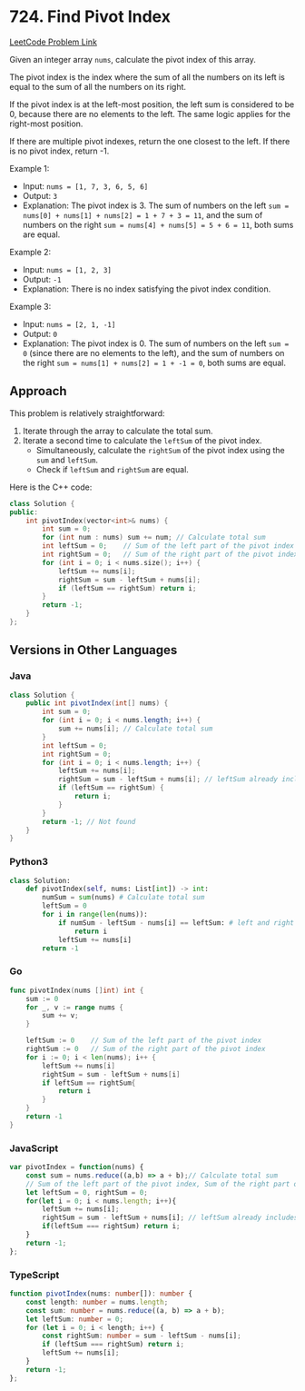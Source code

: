 # 724. Find Pivot Index

[LeetCode Problem Link](https://leetcode.com/problems/find-pivot-index/)

Given an integer array `nums`, calculate the pivot index of this array.

The pivot index is the index where the sum of all the numbers on its left is equal to the sum of all the numbers on its right.

If the pivot index is at the left-most position, the left sum is considered to be 0, because there are no elements to the left. The same logic applies for the right-most position.

If there are multiple pivot indexes, return the one closest to the left. If there is no pivot index, return -1.

Example 1:
* Input: `nums = [1, 7, 3, 6, 5, 6]`
* Output: `3`
* Explanation: The pivot index is 3. The sum of numbers on the left `sum = nums[0] + nums[1] + nums[2] = 1 + 7 + 3 = 11`, and the sum of numbers on the right `sum = nums[4] + nums[5] = 5 + 6 = 11`, both sums are equal.

Example 2:
* Input: `nums = [1, 2, 3]`
* Output: `-1`
* Explanation: There is no index satisfying the pivot index condition.

Example 3:
* Input: `nums = [2, 1, -1]`
* Output: `0`
* Explanation: The pivot index is 0. The sum of numbers on the left `sum = 0` (since there are no elements to the left), and the sum of numbers on the right `sum = nums[1] + nums[2] = 1 + -1 = 0`, both sums are equal.


## Approach

This problem is relatively straightforward:

1. Iterate through the array to calculate the total sum.
2. Iterate a second time to calculate the `leftSum` of the pivot index.
    * Simultaneously, calculate the `rightSum` of the pivot index using the `sum` and `leftSum`.
    * Check if `leftSum` and `rightSum` are equal.

Here is the C++ code:

```cpp
class Solution {
public:
    int pivotIndex(vector<int>& nums) {
        int sum = 0;
        for (int num : nums) sum += num; // Calculate total sum
        int leftSum = 0;    // Sum of the left part of the pivot index
        int rightSum = 0;   // Sum of the right part of the pivot index
        for (int i = 0; i < nums.size(); i++) {
            leftSum += nums[i];
            rightSum = sum - leftSum + nums[i];
            if (leftSum == rightSum) return i;
        }
        return -1;
    }
};
```

## Versions in Other Languages

### Java

```java
class Solution {
    public int pivotIndex(int[] nums) {
        int sum = 0;
        for (int i = 0; i < nums.length; i++) {
            sum += nums[i]; // Calculate total sum
        }
        int leftSum = 0;
        int rightSum = 0;
        for (int i = 0; i < nums.length; i++) {
            leftSum += nums[i];
            rightSum = sum - leftSum + nums[i]; // leftSum already includes nums[i], subtracted once too much, so add it back
            if (leftSum == rightSum) {
                return i;
            }
        }
        return -1; // Not found
    }
}
```

### Python3

```python
class Solution:
    def pivotIndex(self, nums: List[int]) -> int:
        numSum = sum(nums) # Calculate total sum
        leftSum = 0
        for i in range(len(nums)):
            if numSum - leftSum - nums[i] == leftSum: # left and right sums are equal
                return i
            leftSum += nums[i]
        return -1
```

### Go

```go
func pivotIndex(nums []int) int {
	sum := 0
	for _, v := range nums {
		sum += v;
	}

	leftSum := 0    // Sum of the left part of the pivot index
	rightSum := 0   // Sum of the right part of the pivot index
	for i := 0; i < len(nums); i++ {
		leftSum += nums[i]
		rightSum = sum - leftSum + nums[i]
		if leftSum == rightSum{
			return i
		}
	}
	return -1
}

```

### JavaScript

```js
var pivotIndex = function(nums) {
    const sum = nums.reduce((a,b) => a + b);// Calculate total sum
    // Sum of the left part of the pivot index, Sum of the right part of the pivot index
    let leftSum = 0, rightSum = 0;
    for(let i = 0; i < nums.length; i++){
        leftSum += nums[i];
        rightSum = sum - leftSum + nums[i]; // leftSum already includes nums[i], subtracted once too much, so add it back
        if(leftSum === rightSum) return i;
    }
    return -1;
};
```

### TypeScript

```typescript
function pivotIndex(nums: number[]): number {
    const length: number = nums.length;
    const sum: number = nums.reduce((a, b) => a + b);
    let leftSum: number = 0;
    for (let i = 0; i < length; i++) {
        const rightSum: number = sum - leftSum - nums[i];
        if (leftSum === rightSum) return i;
        leftSum += nums[i];
    }
    return -1;
};
```